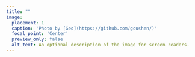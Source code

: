 ```yaml
---
title: ""
image:
  placement: 1
  caption: 'Photo by [Geo](https://github.com/gcushen/)'
  focal_point: 'Center'
  preview_only: false
  alt_text: An optional description of the image for screen readers.
---
```

<!-- ---
title: 내가 읽은 논문
summary: 내가 읽은 논문
type: community/custom_compact
banner: 'galaxy.jpg'
---


## Read Papers List

[Generating Focused Molecule Libraries for Drug Discovery with Recurrent Neural Networks]
(https://pubs.acs.org/doi/full/10.1021/acscentsci.7b00512)

[Transformer neural network for protein-specific de novo drug generation as a machine translation problem]
(https://www.nature.com/articles/s41598-020-79682-4) -->

